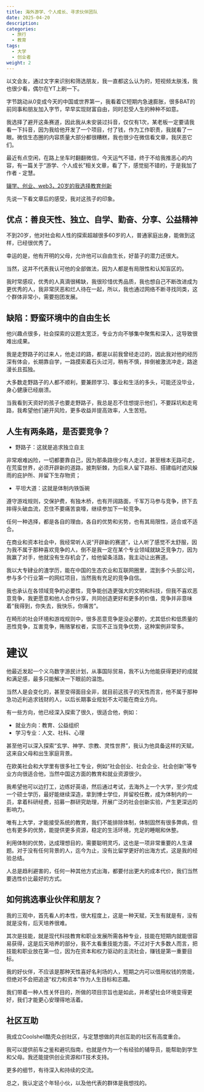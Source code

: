 ```yaml
---
title: 海外游学、个人成长、寻求伙伴团队
date: 2025-04-20
description: 
categories:
  - 旅行
  - 教育
tags:
  - 大学
  - 创业者
weight: 2
---
```



以文会友，通过文字来识别和筛选朋友，我一直都这么认为的，短视频太肤浅，我也很少看，偶尔在YT上刷一下。

字节跳动从0变成今天的中国或世界第一，我看着它短期内急速膨胀，很多BAT的前同事和朋友加入字节，早早实现财富自由，同时忍受人生的种种不如意。

我选择了避开这条赛道，因此我从未安装过抖音，仅仅有1次，某老板一定要请我看一下抖音，因为我给他开发了一个项目，付了钱，作为工作职责，我就看了一眼。微信生态圈的内容质量大部分都很糟糕，我也很少在微信看文章，我厌恶它们。

最近有点空闲，在路上坐车时翻翻微信，今天运气不错，终于不给我推恶心的内容，有一篇关于“游学、个人成长”相关文章，看了下，感觉挺不错的，于是我加了作者 - 定慧。

[辍学、创业、web3，20岁的我选择教育创新](https://mp.weixin.qq.com/s/HttLGTkPpTlupdQdV0ibYg)

先说一下看文章后的感受，我对这孩子的印象。

## 优点：善良天性、独立、自学、勤奋、分享、公益精神

不到20岁，他对社会和人性的探索超越很多60岁的人，普通家庭出身，能做到这样，已经很优秀了。

幸运的是，他有开明的父母，允许他可以自由生长，好苗子的潜力还很大。

当然，这并不代表我认可他的全部做法，因为人都是有局限性和认知盲区的。

我时常感叹，优秀的人真滴很稀缺，我很珍惜优秀品质，我也想自己不断改进成为更优秀的人，我非常厌恶和烂人待在一起，所以，我也通过网络不断寻找同类，这个群体非常小，需要抱团发展。


## 缺陷：野蛮环境中的自由生长

他兴趣点很多，社会探索的议题太宽泛，专业方向不够集中聚焦和深入，这导致很难出成果。

我是走野路子的过来人，他走过的路，都是以前我曾经走过的，因此我对他的经历深有体会，长期靠自学，一路摸索着石头过河，稍有不慎，摔倒被激流冲走，路途漫长且孤独。

大多数走野路子的人都不顺利，要兼顾学习、事业和生活的多头，可能还没毕业，身心健康已经崩溃。

当我看到天资好的孩子也要走野路子，我总是忍不住想提示他们，不要踩坑和走弯路，我希望他们避开风险，更多收益并提高效率，人生苦短。


## 人生有两条路，是否要竞争？

- 野路子：这就是追求独立自主

非常艰难凶险，一切都要靠自己，因为那条路很少有人走过，甚至根本无路可走，在荒蛮世界，必须开辟新的道路，披荆斩棘，为后来人留下路标、搭建临时遮风躲雨的庇护所、并留下生存物资；

- 平坦大道：这就是体制内铁饭碗

遵守游戏规则，交保护费，有独木桥，也有开阔路面，千军万马参与竞争，挤下去摔得头破血流，忍住不要痛苦哀嚎，继续参加下一轮竞争。

任何一种选择，都是各自的理由，各自的优势和劣势，也有其局限性，适合或不适合。

在商业和资本社会中，我经常听人说“开辟新的赛道”，让人听了感觉不太舒服，因为我不属于那种喜欢竞争的人，倒不是我一定在某个专业领域就缺乏竞争力，因为我赢了对手，他就没有生存机会了，给他留条活路，我主动让出赛道。

我以大专肄业的渣学历，能在中国的生态农业和互联网圈里，混到多个头部公司，参与多个行业第一的网红项目，当然我有充足的竞争自信。

我也承认在各领域竞争的必要性，竞争能创造更强大的文明和科技，但我不喜欢恶意竞争，我更愿意和他人合作分享，共同创造更好和更多的价值，竞争并非意味着“我得到，你失去，我快乐，你痛苦”。

在畸形的社会环境和游戏规则中，很多恶意竞争是没必要的，尤其低价和低质量的恶性竞争，互害竞争，贿赂掌权者，实现不正当竞争优势，这种案例非常多。


# 建议

他最近发起一个义乌数字游民计划，从事国际贸易，我不认为他能获得更好的成就和满足感，最多只能解决一下眼前的温饱。

当然人是会变化的，甚至变得面目全非，就目前这孩子的天性而言，他不属于那种急功近利追求钱财的人，以后长期事业规划不太可能在商业方向。

有一些方向，他已经深入探索了很久，很适合他，例如：

- 就业方向：教育、公益组织
- 学习专业：人文、社科、心理

甚至他可以深入探索“玄学、神学、宗教、灵性世界”，我认为他具备这样的天赋，这来自父母和出生家庭背景。

在欧美社会和大学里有很多社工专业，例如“社会创业、社会企业、社会创新”等专业方向很适合他，当然中国这方面的教育和就业资源很少。

我希望他可以边打工，边练好英语，然后通过考试，去海外上一个大学，至少完成一个硕士学历，最好能继续深造，拿到博士学位，并留校任教，成为体制内的一员，拿着科研经费，招募一群研究助理，开展广泛的社会创新实验，产生更深远的影响力。

唯有上大学，才能接受系统的教育，我们不能排除体制，体制固然有很多弊病，但也有更多的优势，能提供更多资源，稳定的生活环境，充足的睡眠和休整。

利用体制的优势，达成理想目的，需要聪明灵巧，这也是一项非常重要的人生课题。对于没有任何背景的人，迄今为止，没有比留学更好的出海方式，这是我的经验总结。

人总是趋利避害的，任何一种其他方式出海，都要付出更大的成本代价，我们当然要选性价比最好的方式。


## 如何挑选事业伙伴和朋友？

我的三观中，首先看人的本性，很大程度上，这是一种天赋，天生有就是有，没有就是没有，后天培养很难。

其次是技能，就是现代科技教育和职业发展所需各种专业，技能在短期内就能很容易获得，这是后天培养的部分，我不太看重技能方面，不过对于大多数人而言，把技能和职业放在第一位，因为在资本和权力驱动的主流社会，赚钱是第一重要目标。

我的好伙伴，不应该是那种天性喜好名利场的人，短期之内可以借用权钱的势能，但绝对不会把追逐“权力和资本”作为人生目标和志趣。

我们带着一种人性关怀目的，所做的项目宗旨也是如此，并希望社会环境变得更好，我们才能更心安理得地活着。


## 社区互助

我成立Coolshell酷壳众创社区，与定慧想做的共创互助的社区有高度重合。

我可以提供前车之鉴和避坑指南，也就是作为一个有经验的辅导员，能帮助到学生和父母。我还能提供创业资源和IT技术支持。

更多的细节，有待深入和持续的交流。

总之，我认定这个年轻小伙，以及他代表的群体是我想找的。
